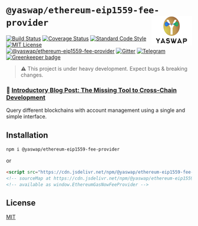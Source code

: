 # `@yaswap/ethereum-eip1559-fee-provider` <img align="right" src="https://raw.githubusercontent.com/yaswap/chainabstractionlayer/master/yaswap-logo.png" height="80px" />

[![Build Status](https://travis-ci.com/liquality/chainabstractionlayer.svg?branch=master)](https://travis-ci.com/liquality/chainabstractionlayer)
[![Coverage Status](https://coveralls.io/repos/github/liquality/chainabstractionlayer/badge.svg?branch=master)](https://coveralls.io/github/liquality/chainabstractionlayer?branch=master)
[![Standard Code Style](https://img.shields.io/badge/codestyle-standard-brightgreen.svg)](https://github.com/standard/standard)
[![MIT License](https://img.shields.io/badge/license-MIT-brightgreen.svg)](../../LICENSE.md)
[![@yaswap/ethereum-eip1559-fee-provider](https://img.shields.io/npm/dt/@yaswap/ethereum-eip1559-fee-provider.svg)](https://npmjs.com/package/@yaswap/ethereum-eip1559-fee-provider)
[![Gitter](https://img.shields.io/gitter/room/liquality/Lobby.svg)](https://gitter.im/liquality/Lobby?source=orgpage)
[![Telegram](https://img.shields.io/badge/chat-on%20telegram-blue.svg)](https://t.me/Liquality) [![Greenkeeper badge](https://badges.greenkeeper.io/liquality/chainabstractionlayer.svg)](https://greenkeeper.io/)

> :warning: This project is under heavy development. Expect bugs & breaking changes.

### :pencil: [Introductory Blog Post: The Missing Tool to Cross-Chain Development](https://medium.com/liquality/the-missing-tool-to-cross-chain-development-2ebfe898efa1)

Query different blockchains with account management using a single and simple interface.

## Installation

```bash
npm i @yaswap/ethereum-eip1559-fee-provider
```

or

```html
<script src="https://cdn.jsdelivr.net/npm/@yaswap/ethereum-eip1559-fee-provider@0.2.3/dist/ethereum-eip1559-fee-provider.min.js"></script>
<!-- sourceMap at https://cdn.jsdelivr.net/npm/@yaswap/ethereum-eip1559-fee-provider@0.2.3/dist/ethereum-eip1559-fee-provider.min.js.map -->
<!-- available as window.EthereumGasNowFeeProvider -->
```

## License

[MIT](../../LICENSE.md)
